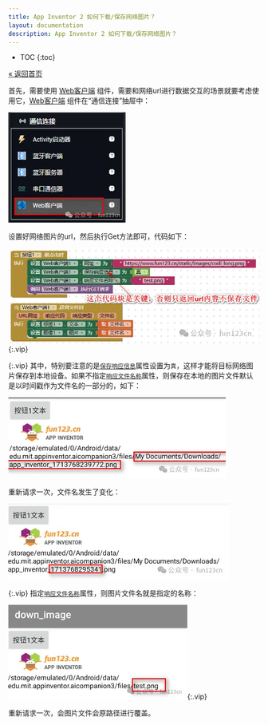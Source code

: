 ```yaml
---
title: App Inventor 2 如何下载/保存网络图片？
layout: documentation
description: App Inventor 2 如何下载/保存网络图片？
---
```


* TOC
{:toc}

[&laquo; 返回首页](index.html)

首先，需要使用 [Web客户端](../components/connectivity.html#Web) 组件，需要和网络url进行数据交互的场景就要考虑使用它，[Web客户端](../components/connectivity.html#Web) 组件在“通信连接”抽屉中：

![down_pics](images/down_pics1.jpg)

设置好网络图片的url，然后执行Get方法即可，代码如下：

![down_pics](images/down_pics2.jpg){:.vip}

{:.vip}
其中，特别要注意的是[`保存响应信息`](../components/connectivity.html#Web.SaveResponse)属性设置为`真`，这样才能将目标网络图片保存到本地设备。如果不指定[`响应文件名称`](../components/connectivity.html#Web.ResponseFileName)属性，则保存在本地的图片文件默认是以时间戳作为文件名的一部分的，如下：

![down_pics](images/down_pics3.jpg)

重新请求一次，文件名发生了变化：

![down_pics](images/down_pics4.jpg)

{:.vip}
指定[`响应文件名称`](../components/connectivity.html#Web.ResponseFileName)属性，则图片文件名就是指定的名称：

![down_pics](images/down_pics5.jpg){:.vip}

重新请求一次，会图片文件会原路径进行覆盖。
